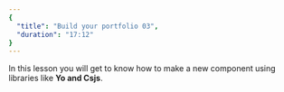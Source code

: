 ```yaml
---
{
  "title": "Build your portfolio 03",
  "duration": "17:12"
}
---
```

In this lesson you will get to know how to make a new component using libraries like **Yo and Csjs**.
